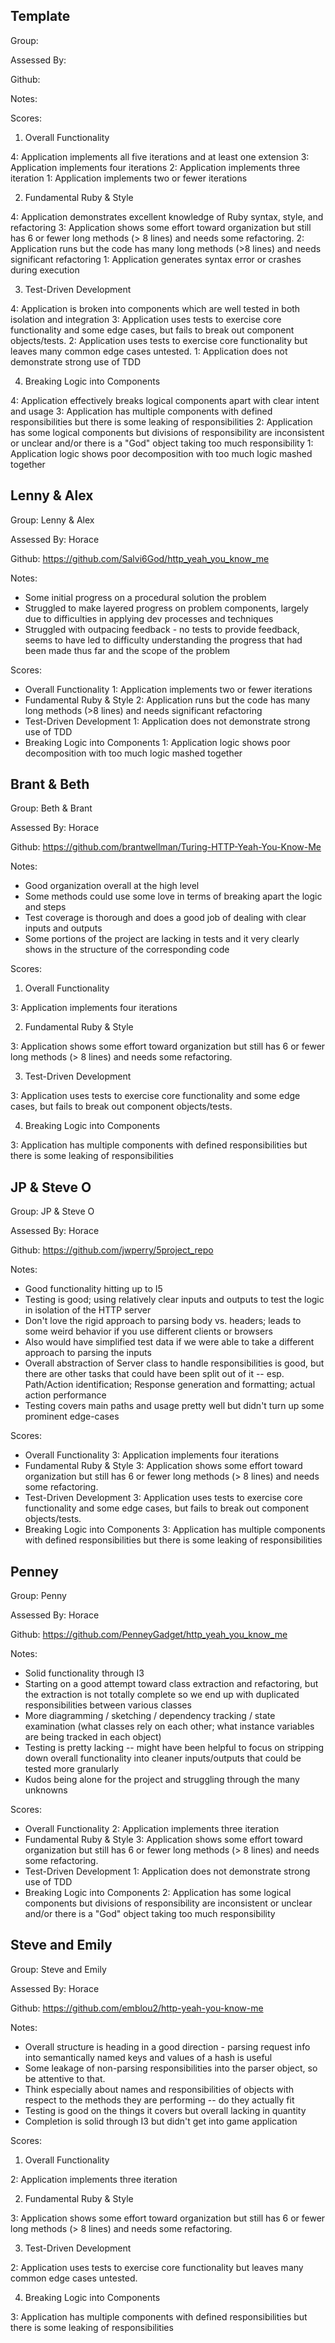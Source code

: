 ## Template

Group:

Assessed By:

Github:

Notes:

Scores:

1. Overall Functionality

4: Application implements all five iterations and at least one extension
3: Application implements four iterations
2: Application implements three iteration
1: Application implements two or fewer iterations

2. Fundamental Ruby & Style

4: Application demonstrates excellent knowledge of Ruby syntax, style, and refactoring
3: Application shows some effort toward organization but still has 6 or fewer long methods (> 8 lines) and needs some refactoring.
2: Application runs but the code has many long methods (>8 lines) and needs significant refactoring
1: Application generates syntax error or crashes during execution

3. Test-Driven Development

4: Application is broken into components which are well tested in both isolation and integration
3: Application uses tests to exercise core functionality and some edge cases, but fails to break out component objects/tests.
2: Application uses tests to exercise core functionality but leaves many common edge cases untested.
1: Application does not demonstrate strong use of TDD

4. Breaking Logic into Components

4: Application effectively breaks logical components apart with clear intent and usage
3: Application has multiple components with defined responsibilities but there is some leaking of responsibilities
2: Application has some logical components but divisions of responsibility are inconsistent or unclear and/or there is a "God" object taking too much responsibility
1: Application logic shows poor decomposition with too much logic mashed together

## Lenny & Alex

Group: Lenny & Alex

Assessed By: Horace

Github: https://github.com/Salvi6God/http_yeah_you_know_me

Notes:

* Some initial progress on a procedural solution the problem
* Struggled to make layered progress on problem components, largely
due to difficulties in applying dev processes and techniques
* Struggled with outpacing feedback - no tests to provide feedback,
seems to have led to difficulty understanding the progress that had
been made thus far and the scope of the problem

Scores:

* Overall Functionality 1: Application implements two or fewer iterations
* Fundamental Ruby & Style 2: Application runs but the code has many long methods (>8 lines) and needs significant refactoring
* Test-Driven Development 1: Application does not demonstrate strong use of TDD
* Breaking Logic into Components 1: Application logic shows poor decomposition with too much logic mashed together

## Brant & Beth

Group: Beth & Brant

Assessed By: Horace

Github: https://github.com/brantwellman/Turing-HTTP-Yeah-You-Know-Me

Notes:

* Good organization overall at the high level
* Some methods could use some love in terms of breaking apart
the logic and steps
* Test coverage is thorough and does a good job of dealing with
clear inputs and outputs
* Some portions of the project are lacking in tests and it very clearly
shows in the structure of the corresponding code

Scores:

1. Overall Functionality

3: Application implements four iterations

2. Fundamental Ruby & Style

3: Application shows some effort toward organization but still has 6 or fewer long methods (> 8 lines) and needs some refactoring.

3. Test-Driven Development

3: Application uses tests to exercise core functionality and some edge cases, but fails to break out component objects/tests.

4. Breaking Logic into Components

3: Application has multiple components with defined responsibilities but there is some leaking of responsibilities

## JP & Steve O

Group: JP & Steve O

Assessed By: Horace

Github: https://github.com/jwperry/5project_repo

Notes:

* Good functionality hitting up to I5
* Testing is good; using relatively clear inputs and outputs
to test the logic in isolation of the HTTP server
* Don't love the rigid approach to parsing body vs. headers;
leads to some weird behavior if you use different clients or browsers
* Also would have simplified test data if we were able to take a different
approach to parsing the inputs
* Overall abstraction of Server class to handle responsibilities is good,
but there are other tasks that could have been split out of it -- esp.
Path/Action identification; Response generation and formatting; actual
action performance
* Testing covers main paths and usage pretty well but didn't turn up some
prominent edge-cases

Scores:

* Overall Functionality 3: Application implements four iterations
* Fundamental Ruby & Style 3: Application shows some effort toward organization but still has 6 or fewer long methods (> 8 lines) and needs some refactoring.
* Test-Driven Development 3: Application uses tests to exercise core functionality and some edge cases, but fails to break out component objects/tests.
* Breaking Logic into Components 3: Application has multiple components with defined responsibilities but there is some leaking of responsibilities

## Penney

Group: Penny

Assessed By: Horace

Github: https://github.com/PenneyGadget/http_yeah_you_know_me

Notes:

* Solid functionality through I3
* Starting on a good attempt toward class extraction and
refactoring, but the extraction is not totally complete so
we end up with duplicated responsibilities between various classes
* More diagramming / sketching / dependency tracking / state examination
(what classes rely on each other; what instance variables are being tracked in
each object)
* Testing is pretty lacking -- might have been helpful to focus on stripping down
overall functionality into cleaner inputs/outputs that could be tested more
granularly
* Kudos being alone for the project and struggling through the many unknowns

Scores:

* Overall Functionality 2: Application implements three iteration
* Fundamental Ruby & Style 3: Application shows some effort toward organization but still has 6 or fewer long methods (> 8 lines) and needs some refactoring.
* Test-Driven Development 1: Application does not demonstrate strong use of TDD
* Breaking Logic into Components 2: Application has some logical components but divisions of responsibility are inconsistent or unclear and/or there is a "God" object taking too much responsibility

## Steve and Emily

Group: Steve and Emily

Assessed By: Horace

Github: https://github.com/emblou2/http-yeah-you-know-me

Notes:

* Overall structure is heading in a good direction - parsing request info
into semantically named keys and values of a hash is useful
* Some leakage of non-parsing responsibilities into the parser object,
so be attentive to that.
* Think especially about names and responsibilities of objects with respect
to the methods they are performing -- do they actually fit
* Testing is good on the things it covers but overall lacking in quantity
* Completion is solid through I3 but didn't get into game application

Scores:

1. Overall Functionality

2: Application implements three iteration

2. Fundamental Ruby & Style

3: Application shows some effort toward organization but still has 6 or fewer long methods (> 8 lines) and needs some refactoring.

3. Test-Driven Development

2: Application uses tests to exercise core functionality but leaves many common edge cases untested.

4. Breaking Logic into Components

3: Application has multiple components with defined responsibilities but there is some leaking of responsibilities
